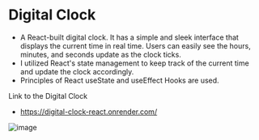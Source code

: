 # Digital Clock

- A React-built digital clock. It has a simple and sleek interface that displays the current time in real time. Users can easily see the hours, minutes, and seconds update as the clock ticks.
- I utilized React's state management to keep track of the current time and update the clock accordingly.
- Principles of React useState and useEffect Hooks are used.

Link to the Digital Clock
- https://digital-clock-react.onrender.com/
  
![image](https://github.com/nathan-nigussie/Digital-Clock-React/assets/91279474/e527a038-8b95-43ed-b655-a4b95163e811)

